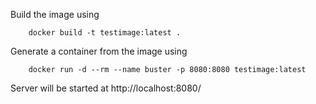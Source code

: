
Build the image using 

        docker build -t testimage:latest .

Generate a container from the image using 

        docker run -d --rm --name buster -p 8080:8080 testimage:latest

Server will be started at http://localhost:8080/